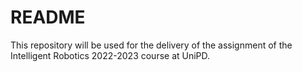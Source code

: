 # README #

This repository will be used for the delivery of the assignment of the Intelligent Robotics 2022-2023 course at UniPD.

